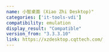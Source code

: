 ```yaml
---
name: 小智桌面 (Xiao Zhi Desktop)"
categories: ['it-tools-vdi']
compatibility: emulation
display_result: "Compatible"
version_from: "3.3.3.10"
link: https://xzdesktop.cqttech.com/
---
```

